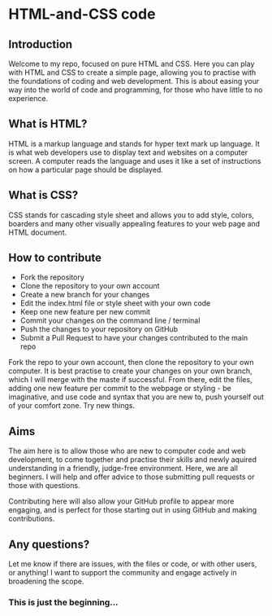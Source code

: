 # HTML-and-CSS code

## Introduction

Welcome to my repo, focused on pure HTML and CSS. Here you can play with HTML and CSS to create a simple page, allowing you to practise with the foundations of coding and web development. This is about easing your way into the world of code and programming, for those who have little to no experience.

## What is HTML?

HTML is a markup language and stands for hyper text mark up language. It is what web developers use to display text and websites on a computer screen. A computer reads the language and uses it like a set of instructions on how a particular page should be displayed. 

## What is CSS?

CSS stands for cascading style sheet and allows you to add style, colors, boarders and many other visually appealing features to your web page and HTML document. 

## How to contribute

- Fork the repository
- Clone the repository to your own account
- Create a new branch for your changes
- Edit the index.html file or style sheet with your own code
- Keep one new feature per new commit
- Commit your changes on the command line / terminal
- Push the changes to your repository on GitHub
- Submit a Pull Request to have your changes contributed to the main repo

Fork the repo to your own account, then clone the repository to your own computer. It is best practise to create your changes on your own branch, which I will merge with the maste if successful. From there, edit the files, adding one new feature per commit to the webpage or styling - be imaginative, and use code and syntax that you are new to, push yourself out of your comfort zone. Try new things.

## Aims

The aim here is to allow those who are new to computer code and web development, to come together and practise their skills and newly aquired understanding in a friendly, judge-free environment. Here, we are all beginners. I will help and offer advice to those submitting pull requests or those with questions. 

Contributing here will also allow your GitHub profile to appear more engaging, and is perfect for those starting out in using GitHub and making contributions. 

## Any questions?
Let me know if there are issues, with the files or code, or with other users, or anything! I want to support the community and engage actively in broadening the scope. 

### This is just the beginning...
